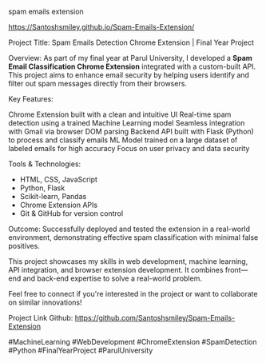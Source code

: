 spam emails extension

https://Santoshsmiley.github.io/Spam-Emails-Extension/

Project Title: Spam Emails Detection Chrome Extension | Final Year Project

Overview:
As part of my final year at Parul University, I developed a **Spam Email Classification Chrome Extension** integrated with a custom-built API. This project aims to enhance email security by helping users identify and filter out spam messages directly from their browsers.

Key Features:

 Chrome Extension built with a clean and intuitive UI
 Real-time spam detection using a trained Machine Learning model
 Seamless integration with Gmail via browser DOM parsing
Backend API built with Flask (Python) to process and classify emails
ML Model trained on a large dataset of labeled emails for high accuracy
 Focus on user privacy and data security

Tools & Technologies:

* HTML, CSS, JavaScript
* Python, Flask
* Scikit-learn, Pandas
* Chrome Extension APIs
* Git & GitHub for version control

Outcome:
Successfully deployed and tested the extension in a real-world environment, demonstrating effective spam classification with minimal false positives.

 This project showcases my skills in web development, machine learning, API integration, and browser extension development. It combines front—end and back-end expertise to solve a real-world problem.

Feel free to connect if you're interested in the project or want to collaborate on similar innovations!

Project Link Github: https://github.com/Santoshsmiley/Spam-Emails-Extension

#MachineLearning #WebDevelopment #ChromeExtension #SpamDetection #Python #FinalYearProject #ParulUniversity
